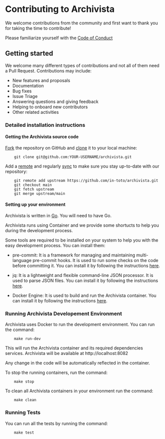 # Contributing to Archivista

We welcome contributions from the community and first want to thank you for
taking the time to contribute!

Please familiarize yourself with the [Code of Conduct](CODE_OF_CONDUCT.md)


## Getting started

We welcome many different types of contributions and not all of them need a
Pull Request. Contributions may include:

* New features and proposals
* Documentation
* Bug fixes
* Issue Triage
* Answering questions and giving feedback
* Helping to onboard new contributors
* Other related activities

### Detailed installation instructions

#### Getting the Archivista source code

[Fork](https://docs.github.com/en/get-started/quickstart/fork-a-repo>) the repository on GitHub and
[clone](https://docs.github.com/en/repositories/creating-and-managing-repositories/cloning-a-repository) it to
your local machine:

```console
    git clone git@github.com:YOUR-USERNAME/archivista.git
```

Add a [remote](https://docs.github.com/en/pull-requests/collaborating-with-pull-requests/working-with-forks/configuring-a-remote-for-a-fork) and
regularly [sync](https://docs.github.com/en/pull-requests/collaborating-with-pull-requests/working-with-forks/syncing-a-fork) to make sure
you stay up-to-date with our repository:

```console
    git remote add upstream https://github.com/in-toto/archivista.git
    git checkout main
    git fetch upstream
    git merge upstream/main
```

#### Setting up your environment

Archivista is written in [Go](https://golang.org/). You will need to have Go.

Archivista runs using Container and we provide some shortucts to help you
during the development process.

Some tools are required to be installed on your system to help you with
the easy development process. You can install them:

* pre-commit: It is a framework for managing and maintaining multi-language
  pre-commit hooks. It is used to run some checks on the code before
  committing it. You can install it by following the instructions
  [here](https://pre-commit.com/#install).

* jq: It is a lightweight and flexible command-line JSON processor. It is
  used to parse JSON files. You can install it by following the instructions
  [here](https://stedolan.github.io/jq/download/).

* Docker Engine: It is used to build and run the Archivista container. You
  can install it by following the instructions
  [here](https://docs.docker.com/engine/install/).

### Running Archivista Developement Environment

Archivista uses Docker to run the development environment. You can run the command:

```console
    make run-dev
```

This will run the Archivista container and its required dependencies services.
Archivista will be available at http://localhost:8082

Any change in the code will be automatically reflected in the container.

To stop the running containers, run the command:

```console
    make stop
```

To clean all Archivista containers in your environment run the command:

```console
    make clean
```


### Running Tests

You can run all the tests by running the command:

```console
    make test
```
